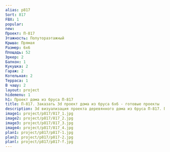 ```yaml
---
alias: p817
Sort: 817
FBX: 1
popular: 
new: 
Проект: П-817
Этажность: Полутораэтажный
Крыша: Прямая
Размер: 6х6
Площадь: 52
Эркер: 2
Балкон: 1
Кукушка: 2
Гараж: 2
Котельная: 2
Терраса: 1
В чашу: 2
layout: project
hidemenu: 1
h1: Проект дома из бруса П-817
title: П-817. Заказать 3d проект дома из бруса 6х6 - готовые проекты
description: 3d визуализация проекта деревянного дома из бруса П-817. Площадь 52 м2, размер 6х6. Вы можете внести любые изменения в проект.
image1: project/p817/817_1.jpg
image2: project/p817/817_2.jpg
image3: project/p817/817_3.jpg
image4: project/p817/817_4.jpg
plan1: project/p817/p817-1.jpg
plan2: project/p817/p817-2.jpg
planl: project/p817/p817-f.jpg
---
```

